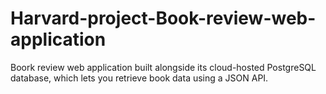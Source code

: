 # Harvard-project-Book-review-web-application
Boork review web application built alongside its cloud-hosted PostgreSQL database, which lets you retrieve book data using a JSON API.
